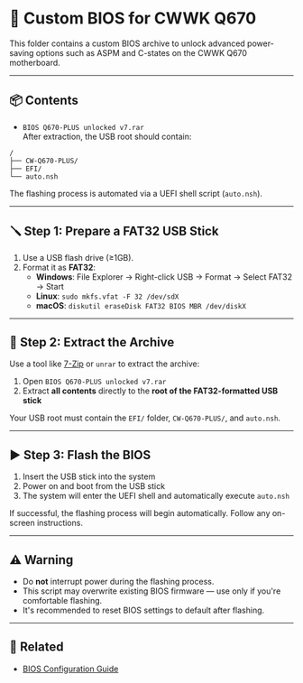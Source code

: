# 🧬 Custom BIOS for CWWK Q670

This folder contains a custom BIOS archive to unlock advanced power-saving options such as ASPM and C-states on the CWWK Q670 motherboard.

---

## 📦 Contents

- `BIOS Q670-PLUS unlocked v7.rar`  
  After extraction, the USB root should contain:

```
/
├── CW-Q670-PLUS/
├── EFI/
└── auto.nsh
```

The flashing process is automated via a UEFI shell script (`auto.nsh`).

---

## 🪛 Step 1: Prepare a FAT32 USB Stick

1. Use a USB flash drive (≥1GB).
2. Format it as **FAT32**:
   - **Windows**: File Explorer → Right-click USB → Format → Select FAT32 → Start
   - **Linux**: `sudo mkfs.vfat -F 32 /dev/sdX`
   - **macOS**: `diskutil eraseDisk FAT32 BIOS MBR /dev/diskX`

---

## 📂 Step 2: Extract the Archive

Use a tool like [7-Zip](https://www.7-zip.org/) or `unrar` to extract the archive:

1. Open `BIOS Q670-PLUS unlocked v7.rar`
2. Extract **all contents** directly to the **root of the FAT32-formatted USB stick**

Your USB root must contain the `EFI/` folder, `CW-Q670-PLUS/`, and `auto.nsh`.

---

## ▶️ Step 3: Flash the BIOS

1. Insert the USB stick into the system
2. Power on and boot from the USB stick
4. The system will enter the UEFI shell and automatically execute `auto.nsh`

If successful, the flashing process will begin automatically. Follow any on-screen instructions.

---

## ⚠️ Warning

- Do **not** interrupt power during the flashing process.
- This script may overwrite existing BIOS firmware — use only if you're comfortable flashing.
- It's recommended to reset BIOS settings to default after flashing.

---

## 🔗 Related

- [BIOS Configuration Guide](../configs/bios-settings.md)
